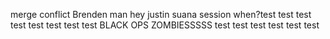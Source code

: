 merge conflict
Brenden man hey justin suana session when?test test test test test test test test BLACK OPS ZOMBIESSSSS test test test test test test
